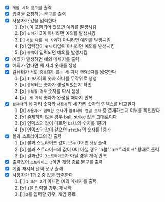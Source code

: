 - [x] `게임 시작 문구`를 출력
- [x] 입력을 요청하는 문구를 출력
- [x] 사용자가 값을 입력한다
    1. [x] `0`이 포함되어 있으면 예외를 발생시킴
    2. [x] `길이`가 3이 아니라면 예외를 발생시킴
    3. [ ] `서로 다른 세 자리`가 아니라면 예외를 발생시킴
    4. [x] 입력값이 `숫자` 타입이 아니라면 예외를 발생시킴
    5. [x] `공백`이 입력되면 예외를 발생시킴
- [x] 예외가 발생하면 예외 메세지를 출력
- [x] 예외가 없다면 세 자리 숫자를 생성
- [x] 컴퓨터가 `서로 중복되지 않는 세 자리 랜덤숫자`를 생성한다
    1. [x] `1-9`사이의 숫자 하나를 무작위로 생성
    2. [x] `중복`되는 숫자가 생성되었는지 확인
    3. [x] `중복될 경우` 숫자를 다시 생성
    4. [x] ` 세 자리` 숫자가 완성될 때까지 반복
- [x] `컴퓨터`의 세 자리 숫자와 `사용자`의 세 자리 숫자의 인덱스를 비교한다
    1. [x] `사용자가 입력한 숫자`가 `컴퓨터의 랜덤 숫자` 중 존재하는지 여부를 확인한다
    2. [x] 존재하지 않을 경우 ball, strike 값은 그대로이다
    3. [x] 인덱스의 값이 다르면 `ball`의 숫자를 1증가
    4. [x] 인덱스의 값이 같으면 `strike`의 숫자를 1증가
- [x] 볼과 스트라이크의 값 출력
    1. [x] 볼과 스트라이크 값이 모두 0이면 `낫싱` 출력
    2. [x] 볼과 스트라이크의 값이 0이 아닐 경우 'n볼' 'n스트라이크' 형태로 출력
    3. [x] 결과값이 `3스트라이크`가 아닐 경우 계속 반복
- [x] 출력값이 `스트라이크 3`이면 게임 종료 문구를 출력
- [x] 게임 재시작 선택 문구 출력
- [x] 사용자가 1과 2 중 값을 입력한다
    1. [ ] `1 또는 2`가 아니면 예외 메세지를 출력
    2. [x] `1`을 입력할 경우, 재시작
    3. [ ] `2`를 입력할 경우, 게임 종료